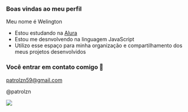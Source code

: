 ### Boas vindas ao meu perfil

Meu nome é Welington

- Estou estudando na [Alura](https://www.alura.com.br)
- Estou me desnvolvendo na linguagem JavaScript
- Utilizo esse espaço para minha organização e compartilhamento dos meus projetos desenvolvidos

### Você entrar em contato comigo 📧

patrolzn59@gmail.com

@patrolzn

![](https://media.tenor.com/7GyHsInT8uoAAAAM/naruto.gif)

